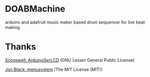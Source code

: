 # DOABMachine

arduino and adafruit music maker based drum sequencer for live beat making

# Thanks

[Scogswell: ArduinoSerLCD]( https://github.com/scogswell/ArduinoSerLCD) (GNU Lesser General Public
License)


[Jon Black: menusystem](https://github.com/jonblack/arduino-menusystem) (The MIT License (MIT))
